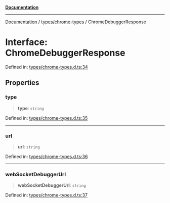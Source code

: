 [**Documentation**](../../../README.md)

***

[Documentation](../../../README.md) / [types/chrome-types](../README.md) / ChromeDebuggerResponse

# Interface: ChromeDebuggerResponse

Defined in: [types/chrome-types.d.ts:34](https://github.com/Jason-Vaughan/CLiTS/blob/08dc9183978ffe290c0eea07fbaf407630d61e44/src/types/chrome-types.d.ts#L34)

## Properties

### type

> **type**: `string`

Defined in: [types/chrome-types.d.ts:35](https://github.com/Jason-Vaughan/CLiTS/blob/08dc9183978ffe290c0eea07fbaf407630d61e44/src/types/chrome-types.d.ts#L35)

***

### url

> **url**: `string`

Defined in: [types/chrome-types.d.ts:36](https://github.com/Jason-Vaughan/CLiTS/blob/08dc9183978ffe290c0eea07fbaf407630d61e44/src/types/chrome-types.d.ts#L36)

***

### webSocketDebuggerUrl

> **webSocketDebuggerUrl**: `string`

Defined in: [types/chrome-types.d.ts:37](https://github.com/Jason-Vaughan/CLiTS/blob/08dc9183978ffe290c0eea07fbaf407630d61e44/src/types/chrome-types.d.ts#L37)
